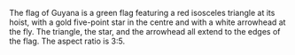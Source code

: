 The flag of Guyana is a green flag featuring a red isosceles triangle at its hoist, with a gold five-point star in the centre and with a white arrowhead at the fly. The triangle, the star, and the arrowhead all extend to the edges of the flag. The aspect ratio is 3:5.